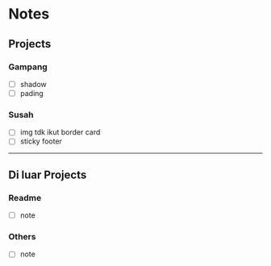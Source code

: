 # Notes

## Projects
### Gampang
- [ ] shadow
- [ ] pading

### Susah
- [ ] img tdk ikut border card
- [ ] sticky footer

- - -

## Di luar Projects
### Readme
- [ ] note

### Others
- [ ] note